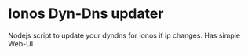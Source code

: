 # Ionos Dyn-Dns updater
 Nodejs script to update your dyndns for ionos if ip changes. Has simple Web-UI
